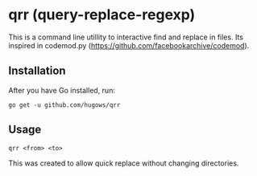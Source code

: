 qrr (query-replace-regexp)
==========================

This is a command line utillity to interactive find and replace in files. Its inspired in codemod.py (https://github.com/facebookarchive/codemod).

## Installation

After you have Go installed, run:

`go get -u github.com/hugows/qrr`

## Usage

`qrr <from> <to>`

This was created to allow quick replace without changing directories.
